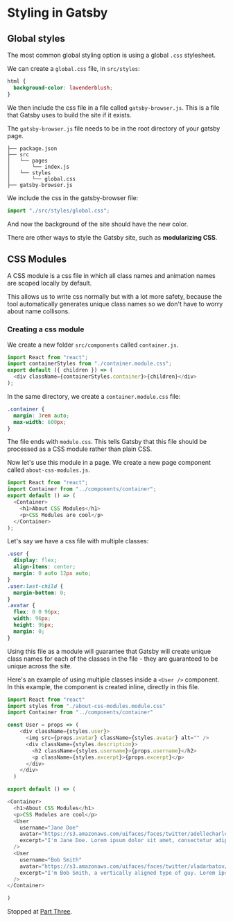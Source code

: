 # Styling in Gatsby

## Global styles

The most common global styling option is using a global `.css` stylesheet.

We can create a `global.css` file, in `src/styles`:

```css
html {
  background-color: lavenderblush;
}
```

We then include the css file in a file called `gatsby-browser.js`. This is a file that Gatsby uses to build the site if it exists.

The `gatsby-browser.js` file needs to be in the root directory of your gatsby page.

```
├── package.json
├── src
│   └── pages
│       └── index.js
│   └── styles
│       └── global.css
├── gatsby-browser.js
```

We include the css in the gatsby-browser file:

```js
import "./src/styles/global.css";
```

And now the background of the site should have the new color.

There are other ways to style the Gatsby site, such as **modularizing CSS**.

## CSS Modules

A CSS module is a css file in which all class names and animation names are scoped locally by default.

This allows us to write css normally but with a lot more safety, because the tool automatically generates unique class names so we don't have to worry about name collisons.

### Creating a css module

We create a new folder `src/components` called `container.js`.

```js
import React from "react";
import containerStyles from "./container.module.css";
export default ({ children }) => (
  <div className={containerStyles.container}>{children}</div>
);
```

In the same directory, we create a `container.module.css` file:

```css
.container {
  margin: 3rem auto;
  max-width: 600px;
}
```

The file ends with `module.css`. This tells Gatsby that this file should be processed as a CSS module rather than plain CSS.

Now let's use this module in a page. We create a new page component called `about-css-modules.js`.

```js
import React from "react";
import Container from "../components/container";
export default () => (
  <Container>
    <h1>About CSS Modules</h1>
    <p>CSS Modules are cool</p>
  </Container>
);
```

Let's say we have a css file with multiple classes:

```css
.user {
  display: flex;
  align-items: center;
  margin: 0 auto 12px auto;
}
.user:last-child {
  margin-bottom: 0;
}
.avatar {
  flex: 0 0 96px;
  width: 96px;
  height: 96px;
  margin: 0;
}
```

Using this file as a module will guarantee that Gatsby will create unique class names for each of the classes in the file - they are guaranteed to be unique across the site.

Here's an example of using multiple classes inside a `<User />` component. In this example, the component is created inline, directly in this file.

```javascript
import React from "react"
import styles from "./about-css-modules.module.css"
import Container from "../components/container"

const User = props => (
    <div className={styles.user}>
      <img src={props.avatar} className={styles.avatar} alt="" />
      <div className={styles.description}>
        <h2 className={styles.username}>{props.username}</h2>
        <p className={styles.excerpt}>{props.excerpt}</p>
      </div>
    </div>
  )

export default () => (

<Container>
  <h1>About CSS Modules</h1>
  <p>CSS Modules are cool</p>
  <User
    username="Jane Doe"
    avatar="https://s3.amazonaws.com/uifaces/faces/twitter/adellecharles/128.jpg"
    excerpt="I'm Jane Doe. Lorem ipsum dolor sit amet, consectetur adipisicing elit."
  />
  <User
    username="Bob Smith"
    avatar="https://s3.amazonaws.com/uifaces/faces/twitter/vladarbatov/128.jpg"
    excerpt="I'm Bob Smith, a vertically aligned type of guy. Lorem ipsum dolor sit amet, consectetur adipisicing elit."
  />
</Container>

)
```

Stopped at [Part Three](https://www.gatsbyjs.org/tutorial/part-three/).
